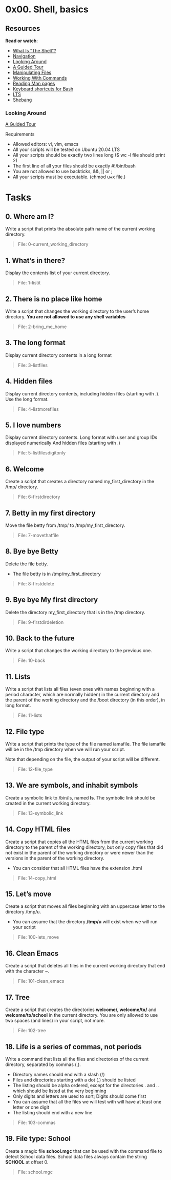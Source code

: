 # 0x00. Shell, basics

## Resources
**Read or watch**:
- [What Is “The Shell”?](https://linuxcommand.org/lc3_lts0010.php)
- [Navigation](https://linuxcommand.org/lc3_lts0020.php)
- [Looking Around](https://linuxcommand.org/lc3_lts0030.php)
- [A Guided Tour](https://linuxcommand.org/lc3_lts0040.php)
- [Manipulating Files](https://linuxcommand.org/lc3_lts0050.php)
- [Working With Commands](https://linuxcommand.org/lc3_lts0060.php)
- [Reading Man pages](https://linuxcommand.org/lc3_man_pages/man1.html)
- [Keyboard shortcuts for Bash](https://www.howtogeek.com/181/keyboard-shortcuts-for-bash-command-shell-for-ubuntu-debian-suse-redhat-linux-etc/)
- [LTS](https://wiki.ubuntu.com/LTS)
- [Shebang](https://en.wikipedia.org/wiki/Shebang_%28Unix%29)

### Looking Around
[A Guided Tour](https://linuxcommand.org/lc3_lts0040.php)

Requirements
- Allowed editors: vi, vim, emacs
- All your scripts will be tested on Ubuntu 20.04 LTS
- All your scripts should be exactly two lines long ($ wc -l file should print 2)
- The first line of all your files should be exactly #!/bin/bash
- You are not allowed to use backticks, &&, || or ;
- All your scripts must be executable. (chmod u+x file.)
# Tasks
## 0. Where am I?
Write a script that prints the absolute path name of the current working directory.
> File: 0-current_working_directory


## 1. What’s in there?


Display the contents list of your current directory.
> File: 1-listit


## 2. There is no place like home
Write a script that changes the working directory to the user’s home directory.
**You are not allowed to use any shell variables**
> File: 2-bring_me_home


## 3. The long format


Display current directory contents in a long format

> File: 3-listfiles
## 4. Hidden files
Display current directory contents, including hidden files (starting with .). Use the long format.
> File: 4-listmorefiles


## 5. I love numbers


Display current directory contents.
Long format
with user and group IDs displayed numerically
And hidden files (starting with .)

> File: 5-listfilesdigitonly 
## 6. Welcome
Create a script that creates a directory named my_first_directory in the /tmp/ directory.
> File: 6-firstdirectory
## 7. Betty in my first directory
Move the file betty from /tmp/ to /tmp/my_first_directory.
> File: 7-movethatfile
## 8. Bye bye Betty
Delete the file betty.
+ The file betty is in /tmp/my_first_directory

> File: 8-firstdelete
## 9. Bye bye My first directory 
Delete the directory my_first_directory that is in the /tmp directory.


> File: 9-firstdirdeletion


## 10. Back to the future


Write a script that changes the working directory to the previous one.



> File: 10-back


## 11. Lists


Write a script that lists all files (even ones with names beginning with a period character, which are normally hidden) in the current directory and the parent of the working directory and the /boot directory (in this order), in long format.


> File: 11-lists


## 12. File type


Write a script that prints the type of the file named iamafile. The file iamafile will be in the /tmp directory when we will run your script.



Note that depending on the file, the output of your script will be different.


> File: 12-file_type


## 13. We are symbols, and inhabit symbols


Create a symbolic link to /bin/ls, named __ls__. The symbolic link should be created in the current working directory.



> File: 13-symbolic_link
## 14. Copy HTML files


Create a script that copies all the HTML files from the current working directory to the parent of the working directory, but only copy files that did not exist in the parent of the working directory or were newer than the versions in the parent of the working directory.
+ You can consider that all HTML files have the extension .html
> File: 14-copy_html
## 15. Let’s move
Create a script that moves all files beginning with an uppercase letter to the directory /tmp/u.

+ You can assume that the directory **/tmp/u** will exist when we will run your script
> File: 100-lets_move
## 16. Clean Emacs
Create a script that deletes all files in the current working directory that end with the character ~.
> File: 101-clean_emacs
## 17. Tree
Create a script that creates the directories **welcome/, welcome/to/** and **welcome/to/school** in the current directory.
You are only allowed to use two spaces (and lines) in your script, not more.
> File: 102-tree
## 18. Life is a series of commas, not periods
Write a command that lists all the files and directories of the current directory, separated by commas (,).
+ Directory names should end with a slash (/)
+ Files and directories starting with a dot (.) should be listed
+ The listing should be alpha ordered, except for the directories . and .. which should be listed at the very beginning
+ Only digits and letters are used to sort; Digits should come first
+ You can assume that all the files we will test with will have at least one letter or one digit
+ The listing should end with a new line

> File: 103-commas
## 19. File type: School
Create a magic file **school.mgc** that can be used with the command file to detect School data files. School data files always contain the string **SCHOOL** at offset 0.


> File: school.mgc 

